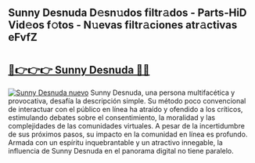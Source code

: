 ## Sunny Desnuda D𝚎sn𝚞dos filtr𝚊dos - Parts-HiD Vid𝚎os f𝚘tos - N𝚞evas filtr𝚊ciones atr𝚊ctivas eFvfZ

# <h2><a href="http://mbcsemb.tromn.icu/?c=Sunny+Desnuda">🔗👉👉👉 Sunny Desnuda 🔗🔗</a></h2>

[![Sunny Desnuda nuevo](https://i.imgur.com/pEAQMta.gif)](http://mbcsemb.tromn.icu/?c=Sunny+Desnuda)
Sunny Desnuda, una persona multifacética y provocativa, desafía la descripción simple. Su método poco convencional de interactuar con el público en línea ha atraído y ofendido a los críticos, estimulando debates sobre el consentimiento, la moralidad y las complejidades de las comunidades virtuales. A pesar de la incertidumbre de sus próximos pasos, su impacto en la comunidad en línea es profundo. Armada con un espíritu inquebrantable y un atractivo innegable, la influencia de Sunny Desnuda en el panorama digital no tiene paralelo.
